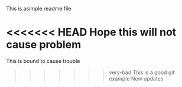 
This is asimple readme file


<<<<<<< HEAD
Hope this will not cause problem
=======
This is bound to cause trouble
>>>>>>> very-bad
This is a good git example
New updates